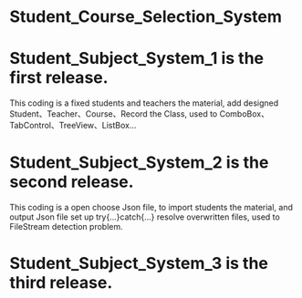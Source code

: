 # Student_Course_Selection_System
# Student_Subject_System_1 is the first release.
This coding is a fixed students and teachers the material, add designed Student、Teacher、Course、Record the Class, used to ComboBox、TabControl、TreeView、ListBox...
# Student_Subject_System_2 is the second release.
This coding is a open choose Json file, to import students the material, and output Json file set up try{...}catch{...} resolve overwritten files, used to FileStream detection problem.
# Student_Subject_System_3 is the third release.
